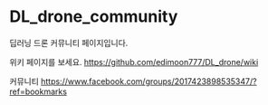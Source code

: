 # DL_drone_community
딥러닝 드론  커뮤니티 페이지입니다.

위키 페이지를 보세요.
https://github.com/edimoon777/DL_drone/wiki

커뮤니티
https://www.facebook.com/groups/2017423898535347/?ref=bookmarks


